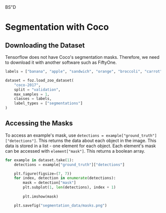 BS"D
# Segmentation with Coco

## Downloading the Dataset
Tensorflow does not have Coco's segmentation masks. Therefore, we need to download it with another software such as FiftyOne.

```python
labels = ["banana", "apple", "sandwich", "orange", "broccoli", "carrot", "hot dog", "pizza", "donut", "cake"]

dataset = foz.load_zoo_dataset(
    "coco-2017",
    split = "validation",
    max_samples = 1,
    classes = labels,
    label_types = ["segmentations"]
)
```

## Accessing the Masks
To access an example's mask, use `detections = example["ground_truth"]["detections"]`. This returns the data about each object in the image. This data is stored in a list - one element for each object. Each element's mask can be accessed with `element["mask"]`. This returns a boolean array.

```python
for example in dataset.take(1):
    detections = example["ground_truth"]["detections"]

    plt.figure(figsize=(7, 7))
    for index, detection in enumerate(detections):
        mask = detection["mask"]
        plt.subplot(1, len(detections), index + 1)
        
        plt.imshow(mask)

    plt.savefig("segmentation_data/masks.png")
```